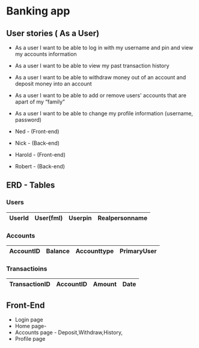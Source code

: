 # Banking app

## User stories ( As a User)
- As a user I want to be able to log in with my username and pin and view my accounts information
- As a user I want to be able to view my past transaction history
- As a user I want to be able to withdraw money out of an account and deposit money into an account
- As a user I want to be able to add or remove users' accounts that are apart of my “family”
- As a user I want to be able to change my profile information (username, password)



- Ned - (Front-end)

- Nick - (Back-end)

- Harold - (Front-end)

- Robert - (Back-end)

## ERD - Tables
### Users 
| UserId | User(fml) | Userpin | Realpersonname |
| --- | --- | --- | --- |


### Accounts
| AccountID | Balance | Accounttype | PrimaryUser |
| --- | --- | --- | --- |


### Transactioins 
| TransactionID | AccountID | Amount | Date |
| --- | --- | --- | --- |


## Front-End

- Login page
- Home page- 
- Accounts page - Deposit,Withdraw,History,
- Profile page

